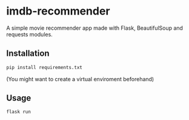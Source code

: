 # imdb-recommender

A simple movie recommender app made with Flask, BeautifulSoup and requests modules.

## Installation

```bash
pip install requirements.txt
```
(You might want to create a virtual enviroment beforehand)

## Usage

```bash
flask run
```
